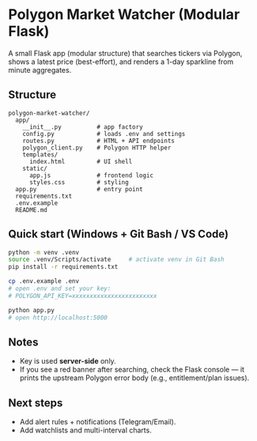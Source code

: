 # Polygon Market Watcher (Modular Flask)

A small Flask app (modular structure) that searches tickers via Polygon, shows a latest price (best-effort), and renders a 1-day sparkline from minute aggregates.

## Structure
```
polygon-market-watcher/
  app/
    __init__.py          # app factory
    config.py            # loads .env and settings
    routes.py            # HTML + API endpoints
    polygon_client.py    # Polygon HTTP helper
    templates/
      index.html         # UI shell
    static/
      app.js             # frontend logic
      styles.css         # styling
  app.py                 # entry point
  requirements.txt
  .env.example
  README.md
```

## Quick start (Windows + Git Bash / VS Code)
```bash
python -m venv .venv
source .venv/Scripts/activate     # activate venv in Git Bash
pip install -r requirements.txt

cp .env.example .env
# open .env and set your key:
# POLYGON_API_KEY=xxxxxxxxxxxxxxxxxxxxxxxx

python app.py
# open http://localhost:5000
```

## Notes
- Key is used **server-side** only.
- If you see a red banner after searching, check the Flask console — it prints the upstream Polygon error body (e.g., entitlement/plan issues).

## Next steps
- Add alert rules + notifications (Telegram/Email).
- Add watchlists and multi-interval charts.
